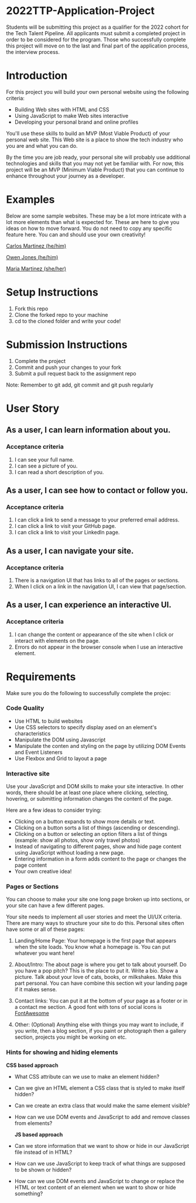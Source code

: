 # 2022TTP-Application-Project
Students will be submitting this project as a qualifier for the 2022 cohort for the Tech Talent Pipeline. 
All applicants must submit a completed project in order to be considered for the program. Those who successfully complete this project will move on to the last and final part of the application process, the interview process.

# Introduction
For this project you will build your own personal website using the following criteria:

- Building Web sites with HTML and CSS
- Using JavaScript to make Web sites interactive
- Developing your personal brand and online profiles

You'll use these skills to build an MVP (Most Viable Product) of your personal web site. This Web site is a place to show the tech industry who you are and what you can do.

By the time you are job ready, your personal site will probably use additional technologies and skills that you may not yet be familiar with. 
For now, this project will be an MVP (Minimum Viable Product) that you can continue to enhance throughout your journey as a developer.

# Examples
Below are some sample websites. These may be a lot more intricate with a lot more elements than what is expected for. These are here to give you ideas on how to move forward. You do not need to copy any specific feature here. You can and should use your own creativity!

[Carlos Martinez (he/him)](https://carlosmartinez.dev/)

[Owen Jones (he/him)](https://ojonesdev.netlify.app/)

[Maria Martinez (she/her)](https://marializa.netlify.app/)

# Setup Instructions
1. Fork this repo
2. Clone the forked repo to your machine
3. cd to the cloned folder and write your code!

# Submission Instructions

1. Complete the project
2. Commit and push your changes to your fork
3. Submit a pull request back to the assignment repo

Note: Remember to git add, git commit and git push regularly

# User Story

<h2> As a user, I can learn information about you. </h2>

### Acceptance criteria

1. I can see your full name.
2. I can see a picture of you.
3. I can read a short description of you.

<h2> As a user, I can see how to contact or follow you. </h2>

### Acceptance criteria

1. I can click a link to send a message to your preferred email address.
2. I can click a link to visit your GitHub page.
3. I can click a link to visit your LinkedIn page.

<h2> As a user, I can navigate your site. </h2>

### Acceptance criteria

1. There is a navigation UI that has links to all of the pages or sections.
2. When I click on a link in the navigation UI, I can view that page/section.

<h2> As a user, I can experience an interactive UI. </h2>

<h3> Acceptance criteria </h3>

1. I can change the content or appearance of the site when I click or interact with elements on the page.
2. Errors do not appear in the browser console when I use an interactive element.

<h1> Requirements </h1>
Make sure you do the following to successfully complete the projec:

<h3> Code Quality </h3>

- Use HTML to build websites
- Use CSS selectors to specify display ased on an element's characteristics
- Manipulate the DOM using Javascript
- Manipulate the conten and styling on the page by utilizing DOM Events and Event Listeners
- Use Flexbox and Grid to layout a page

<h3> Interactive site </h3>

Use your JavaScript and DOM skills to make your site interactive. In other words, there should be at least one place where clicking, selecting, hovering, or submitting information changes the content of the page.

Here are a few ideas to consider trying:

- Clicking on a button expands to show more details or text.
- Clicking on a button sorts a list of things (ascending or descending).
- Clicking on a button or selecting an option filters a list of things (example: show all photos, show only travel photos)
- Instead of navigating to different pages, show and hide page content using JavaScript without loading a new page.
- Entering information in a form adds content to the page or changes the page content
- Your own creative idea!
  
<h3> Pages or Sections </h3>
  
  You can choose to make your site one long page broken up into sections, or your site can have a few different pages.

Your site needs to implement all user stories and meet the UI/UX criteria. There are many ways to structure your site to do this. Personal sites often have some or all of these pages:

1. Landing/Home Page: Your homepage is the first page that appears when the site loads. You know what a homepage is. You can put whatever you want here!

2. About/Intro: The about page is where you get to talk about yourself. Do you have a pop pitch? This is the place to put it. Write a bio. Show a picture. Talk about your love of cats, books, or milkshakes. Make this part personal. You can have combine this section wit your landing page if it makes sense.

3. Contact links: You can put it at the bottom of your page as a footer or in a contact me section. A good font with tons of social icons is [FontAwesome](fontawesome.com)

4. Other: (Optional) Anything else with things you may want to include, if you write, then a blog section, if you paint or photograph then a gallery section, projects you might be working on etc.

<h3> Hints for showing and hiding elements </h3>
  
  **CSS based approach**

- What CSS attribute can we use to make an element hidden?
- Can we give an HTML element a CSS class that is styled to make itself hidden?
- Can we create an extra class that would make the same element visible?
- How can we use DOM events and JavaScript to add and remove classes from elements?

  **JS based approach**

- Can we store information that we want to show or hide in our JavaScript file instead of in HTML?
- How can we use JavaScript to keep track of what things are supposed to be shown or hidden?
- How can we use DOM events and JavaScript to change or replace the HTML or text content of an element when we want to show or hide something?

